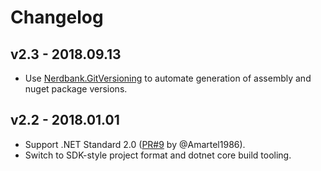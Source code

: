 # Changelog

## v2.3 - 2018.09.13
- Use [Nerdbank.GitVersioning](https://github.com/AArnott/Nerdbank.GitVersioning) to automate generation of assembly 
  and nuget package versions.

## v2.2 - 2018.01.01
- Support .NET Standard 2.0 ([PR#9](https://github.com/skbkontur/gremit/pull/9) by @Amartel1986).
- Switch to SDK-style project format and dotnet core build tooling.
